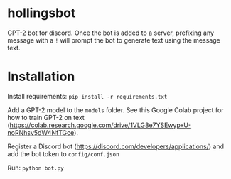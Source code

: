 # hollingsbot
GPT-2 bot for discord. Once the bot is added to a server, prefixing any message with a `!` will prompt the bot to generate text using the message text.

# Installation
Install requirements: ```pip install -r requirements.txt```

Add a GPT-2 model to the `models` folder. See this Google Colab project for how to train GPT-2 on text (https://colab.research.google.com/drive/1VLG8e7YSEwypxU-noRNhsv5dW4NfTGce).


Register a Discord bot (https://discord.com/developers/applications/) and add the bot token to `config/conf.json`


Run: ```python bot.py```
